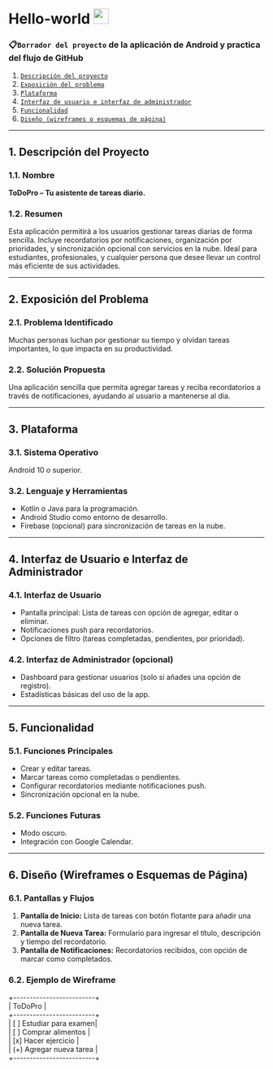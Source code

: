 <h1> Hello-world <img src="https://raw.githubusercontent.com/iampavangandhi/iampavangandhi/master/gifs/Hi.gif" width="30px"></h1>

 ### 📋`Borrador del proyecto` de la aplicación de Android y practica del flujo de GitHub

 
1. [`Descripción del proyecto`](#descripción-del-proyecto) 
2. [`Exposición del problema`](#exposición-del-problema) 
3. [`Plataforma`](#plataforma) 
4. [`Interfaz de usuario e interfaz de administrador`](#Interfaz-de-usuario-e-interfaz-de-administrador) 
5. [`Funcionalidad`](#funcionalidad) 
6. [`Diseño (wireframes o esquemas de página)`](#Diseño-(wireframes-o-esquemas-de-página)) 

---

## 1. Descripción del Proyecto  
### 1.1. Nombre  
**ToDoPro – Tu asistente de tareas diario.**

### 1.2. Resumen  
Esta aplicación permitirá a los usuarios gestionar tareas diarias de forma sencilla. Incluye recordatorios por notificaciones, organización por prioridades, y sincronización opcional con servicios en la nube. Ideal para estudiantes, profesionales, y cualquier persona que desee llevar un control más eficiente de sus actividades.

---

## 2. Exposición del Problema  
### 2.1. Problema Identificado  
Muchas personas luchan por gestionar su tiempo y olvidan tareas importantes, lo que impacta en su productividad.

### 2.2. Solución Propuesta  
Una aplicación sencilla que permita agregar tareas y reciba recordatorios a través de notificaciones, ayudando al usuario a mantenerse al día.

---

## 3. Plataforma  
### 3.1. Sistema Operativo  
Android 10 o superior.

### 3.2. Lenguaje y Herramientas  
- Kotlin o Java para la programación.  
- Android Studio como entorno de desarrollo.  
- Firebase (opcional) para sincronización de tareas en la nube.

---

## 4. Interfaz de Usuario e Interfaz de Administrador  
### 4.1. Interfaz de Usuario  
- Pantalla principal: Lista de tareas con opción de agregar, editar o eliminar.  
- Notificaciones push para recordatorios.  
- Opciones de filtro (tareas completadas, pendientes, por prioridad).

### 4.2. Interfaz de Administrador (opcional)  
- Dashboard para gestionar usuarios (solo si añades una opción de registro).  
- Estadísticas básicas del uso de la app.

---

## 5. Funcionalidad  
### 5.1. Funciones Principales  
- Crear y editar tareas.  
- Marcar tareas como completadas o pendientes.  
- Configurar recordatorios mediante notificaciones push.  
- Sincronización opcional en la nube.

### 5.2. Funciones Futuras  
- Modo oscuro.  
- Integración con Google Calendar.

---

## 6. Diseño (Wireframes o Esquemas de Página)  
### 6.1. Pantallas y Flujos  
1. **Pantalla de Inicio:** Lista de tareas con botón flotante para añadir una nueva tarea.  
2. **Pantalla de Nueva Tarea:** Formulario para ingresar el título, descripción y tiempo del recordatorio.  
3. **Pantalla de Notificaciones:** Recordatorios recibidos, con opción de marcar como completados.

### 6.2. Ejemplo de Wireframe  
+-------------------------+  
|       ToDoPro           |  
+-------------------------+  
| [ ] Estudiar para examen|  
| [ ] Comprar alimentos   |  
| [x] Hacer ejercicio     |  
| (+) Agregar nueva tarea |  
+-------------------------+  
